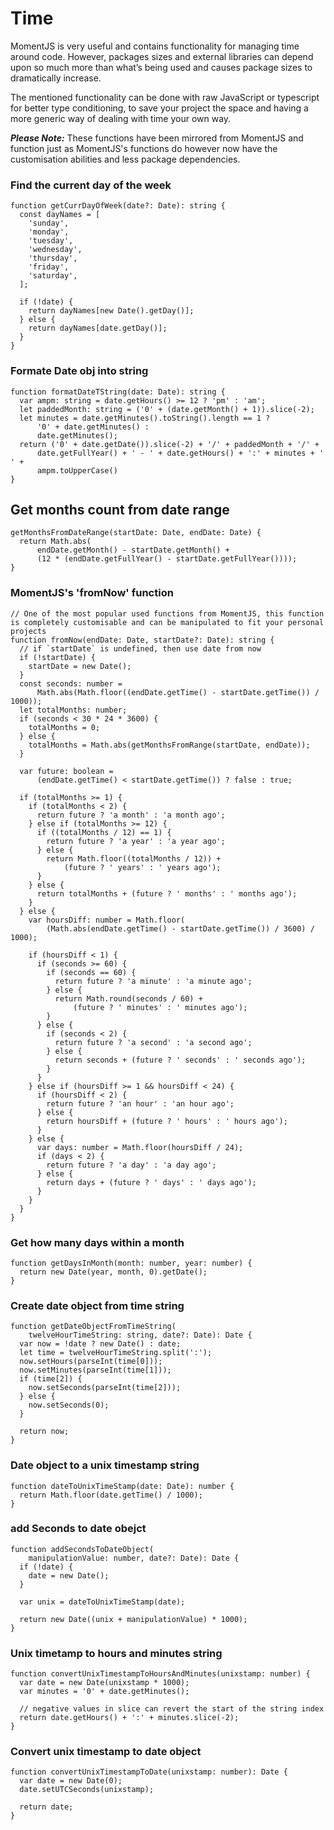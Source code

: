# Time

MomentJS is very useful and contains functionality for managing time around code. However, packages sizes and external libraries can depend upon so much more than what’s being used and causes package sizes to dramatically increase.

The mentioned functionality can be done with raw JavaScript or typescript for better type conditioning, to save your project the space and having a more generic way of dealing with time your own way.

***Please Note:*** These functions have been mirrored from MomentJS and function just as MomentJS's functions do however now have the customisation abilities and less package dependencies.

### Find the current day of the week

```
function getCurrDayOfWeek(date?: Date): string {
  const dayNames = [
    'sunday',
    'monday',
    'tuesday',
    'wednesday',
    'thursday',
    'friday',
    'saturday',
  ];

  if (!date) {
    return dayNames[new Date().getDay()];
  } else {
    return dayNames[date.getDay()];
  }
}
```

### Formate Date obj into string  

```
function formatDateTString(date: Date): string {
  var ampm: string = date.getHours() >= 12 ? 'pm' : 'am';
  let paddedMonth: string = ('0' + (date.getMonth() + 1)).slice(-2);
  let minutes = date.getMinutes().toString().length == 1 ?
      '0' + date.getMinutes() :
      date.getMinutes();
  return ('0' + date.getDate()).slice(-2) + '/' + paddedMonth + '/' +
      date.getFullYear() + ' - ' + date.getHours() + ':' + minutes + ' ' +
      ampm.toUpperCase()
}
```

## Get months count from date range 

```
getMonthsFromDateRange(startDate: Date, endDate: Date) {
  return Math.abs(
      endDate.getMonth() - startDate.getMonth() +
      (12 * (endDate.getFullYear() - startDate.getFullYear())));
}
```

### MomentJS's 'fromNow' function

```
// One of the most popular used functions from MomentJS, this function is completely customisable and can be manipulated to fit your personal projects
function fromNow(endDate: Date, startDate?: Date): string {
  // if `startDate` is undefined, then use date from now  
  if (!startDate) {
    startDate = new Date();
  }
  const seconds: number =
      Math.abs(Math.floor((endDate.getTime() - startDate.getTime()) / 1000));
  let totalMonths: number;
  if (seconds < 30 * 24 * 3600) {
    totalMonths = 0;
  } else {
    totalMonths = Math.abs(getMonthsFromRange(startDate, endDate));
  }

  var future: boolean =
      (endDate.getTime() < startDate.getTime()) ? false : true;

  if (totalMonths >= 1) {
    if (totalMonths < 2) {
      return future ? 'a month' : 'a month ago';
    } else if (totalMonths >= 12) {
      if ((totalMonths / 12) == 1) {
        return future ? 'a year' : 'a year ago';
      } else {
        return Math.floor((totalMonths / 12)) +
            (future ? ' years' : ' years ago');
      }
    } else {
      return totalMonths + (future ? ' months' : ' months ago');
    }
  } else {
    var hoursDiff: number = Math.floor(
        (Math.abs(endDate.getTime() - startDate.getTime()) / 3600) / 1000);

    if (hoursDiff < 1) {
      if (seconds >= 60) {
        if (seconds == 60) {
          return future ? 'a minute' : 'a minute ago';
        } else {
          return Math.round(seconds / 60) +
              (future ? ' minutes' : ' minutes ago');
        }
      } else {
        if (seconds < 2) {
          return future ? 'a second' : 'a second ago';
        } else {
          return seconds + (future ? ' seconds' : ' seconds ago');
        }
      }
    } else if (hoursDiff >= 1 && hoursDiff < 24) {
      if (hoursDiff < 2) {
        return future ? 'an hour' : 'an hour ago';
      } else {
        return hoursDiff + (future ? ' hours' : ' hours ago');
      }
    } else {
      var days: number = Math.floor(hoursDiff / 24);
      if (days < 2) {
        return future ? 'a day' : 'a day ago';
      } else {
        return days + (future ? ' days' : ' days ago');
      }
    }
  }
}
```

### Get how many days within a month 

```
function getDaysInMonth(month: number, year: number) {
  return new Date(year, month, 0).getDate();
}
```

### Create date object from time string 

```
function getDateObjectFromTimeString(
    twelveHourTimeString: string, date?: Date): Date {
  var now = !date ? new Date() : date;
  let time = twelveHourTimeString.split(':');
  now.setHours(parseInt(time[0]));
  now.setMinutes(parseInt(time[1]));
  if (time[2]) {
    now.setSeconds(parseInt(time[2]));
  } else {
    now.setSeconds(0);
  }

  return now;
}
```

###  Date object to a unix timestamp string

```
function dateToUnixTimeStamp(date: Date): number {
  return Math.floor(date.getTime() / 1000);
}
```

### add Seconds to date obejct

```
function addSecondsToDateObject(
    manipulationValue: number, date?: Date): Date {
  if (!date) {
    date = new Date();
  }

  var unix = dateToUnixTimeStamp(date);

  return new Date((unix + manipulationValue) * 1000);
}
```

### Unix timetamp to hours and minutes string 

```
function convertUnixTimestampToHoursAndMinutes(unixstamp: number) {
  var date = new Date(unixstamp * 1000);
  var minutes = '0' + date.getMinutes();

  // negative values in slice can revert the start of the string index
  return date.getHours() + ':' + minutes.slice(-2);
}
```

### Convert unix timestamp to date object

```
function convertUnixTimestampToDate(unixstamp: number): Date {
  var date = new Date(0);
  date.setUTCSeconds(unixstamp);

  return date;
}
```
